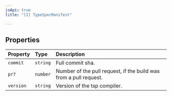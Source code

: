 ```yaml
---
jsApi: true
title: "[I] TypeSpecManifest"

---
```

## Properties

| Property | Type | Description |
| :------ | :------ | :------ |
| `commit` | `string` | Full commit sha. |
| `pr?` | `number` | Number of the pull request, if the build was from a pull request. |
| `version` | `string` | Version of the tsp compiler. |
